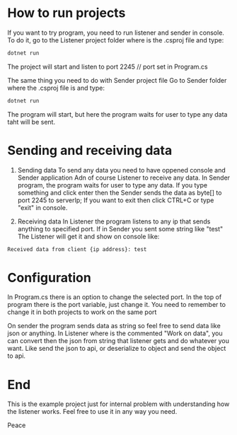# How to run projects

If you want to try program, you need to run listener and sender in console.
To do it, go to the Listener project folder where is the .csproj file and type:
```bash
dotnet run
```
The project will start and listen to port 2245 // port set in Program.cs

The same thing you need to do with Sender project file
Go to Sender folder where the .csproj file is and type:
```bash
dotnet run
```
The program will start, but here the program waits for user to type any data taht will be sent.

# Sending and receiving data

1. Sending data
To send any data you need to have oppened console and Sender application
Adn of course Listener to receive any data.
In Sender program, the program waits for user to type any data. If you type something and click enter
then the Sender sends the data as byte[] to port 2245 to serverIp;
If you want to exit then click CTRL+C or type "exit" in console.

2. Receiving data
In Listener the program listens to any ip that sends anything to specified port.
If in Sender you sent some string like "test"
The Listener will get it and show on console like:
```bash
Received data from client {ip address}: test
```

# Configuration
In Program.cs there is an option to change the selected port. In the top of program there is the port variable, just change it.
You need to remember to change it in both projects to work on the same port

On sender the program sends data as string so feel free to send data like json or anything.
In Listener where is the commented "Work on data", you can convert then the json from string that listener gets and do
whatever you want. Like send the json to api, or deserialize to object and send the object to api.

# End
This is the example project just for internal problem with understanding how the listener works.
Feel free to use it in any way you need.

Peace
